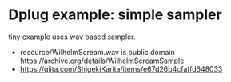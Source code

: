 # Dplug example: simple sampler

tiny example uses wav based sampler.

- resource/WilhelmScream.wav is public domain https://archive.org/details/WilhelmScreamSample
- https://qiita.com/ShigekiKarita/items/e67d26b4cfaffd648033

